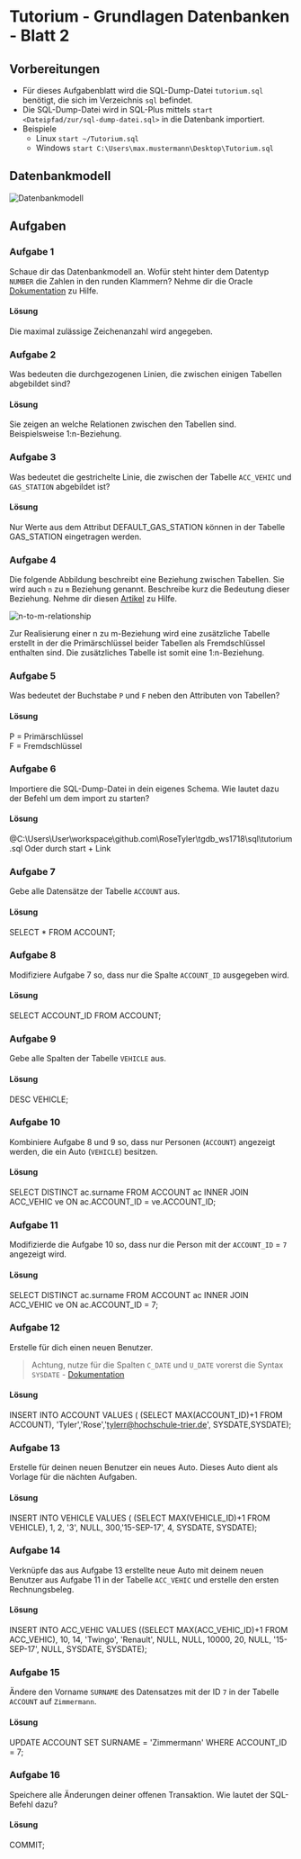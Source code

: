 # Tutorium - Grundlagen Datenbanken - Blatt 2

## Vorbereitungen
* Für dieses Aufgabenblatt wird die SQL-Dump-Datei `tutorium.sql` benötigt, die sich im Verzeichnis `sql` befindet.
* Die SQL-Dump-Datei wird in SQL-Plus mittels `start <Dateipfad/zur/sql-dump-datei.sql>` in die Datenbank importiert.
* Beispiele
  * Linux `start ~/Tutorium.sql`
  * Windows `start C:\Users\max.mustermann\Desktop\Tutorium.sql`

## Datenbankmodell
![Datenbankmodell](./img/datamodler_schema.png)

## Aufgaben

### Aufgabe 1
Schaue dir das Datenbankmodell an. Wofür steht hinter dem Datentyp `NUMBER` die Zahlen in den runden Klammern?
Nehme dir die Oracle [Dokumentation](https://docs.oracle.com/cd/B28359_01/server.111/b28318/datatype.htm#CNCPT012) zu Hilfe.

#### Lösung
Die maximal zulässige Zeichenanzahl wird angegeben.

### Aufgabe 2
Was bedeuten die durchgezogenen Linien, die zwischen einigen Tabellen abgebildet sind?

#### Lösung
Sie zeigen an welche Relationen zwischen den Tabellen sind. Beispielsweise 1:n-Beziehung.

### Aufgabe 3
Was bedeutet die gestrichelte Linie, die zwischen der Tabelle `ACC_VEHIC` und `GAS_STATION` abgebildet ist?

#### Lösung
Nur Werte aus dem Attribut DEFAULT_GAS_STATION können in der Tabelle GAS_STATION eingetragen werden.

### Aufgabe 4
Die folgende Abbildung beschreibt eine Beziehung zwischen Tabellen. Sie wird auch `n` zu `m` Beziehung genannt. Beschreibe kurz die Bedeutung dieser Beziehung.
Nehme dir diesen [Artikel](https://glossar.hs-augsburg.de/Beziehungstypen) zu Hilfe.

![n-to-m-relationship](./img/n-to-m-relationship.png)

Zur Realisierung einer n zu m-Beziehung wird eine zusätzliche Tabelle erstellt in der die Primärschlüssel beider Tabellen als Fremdschlüssel enthalten sind. Die zusätzliches Tabelle ist somit eine 1:n-Beziehung.

### Aufgabe 5
Was bedeutet der Buchstabe `P` und `F` neben den Attributen von Tabellen?

#### Lösung
P = Primärschlüssel  
F = Fremdschlüssel


### Aufgabe 6
Importiere die SQL-Dump-Datei in dein eigenes Schema. Wie lautet dazu der Befehl um dem import zu starten?

#### Lösung
@C:\Users\User\workspace\github.com\RoseTyler\tgdb_ws1718\sql\tutorium.sql
Oder durch start + Link

### Aufgabe 7
Gebe alle Datensätze der Tabelle `ACCOUNT` aus.

#### Lösung
SELECT * 
FROM ACCOUNT;

### Aufgabe 8
Modifiziere Aufgabe 7 so, dass nur die Spalte `ACCOUNT_ID` ausgegeben wird.

#### Lösung
SELECT ACCOUNT_ID 
FROM ACCOUNT;

### Aufgabe 9
Gebe alle Spalten der Tabelle `VEHICLE` aus.

#### Lösung
DESC VEHICLE;

### Aufgabe 10
Kombiniere Aufgabe 8 und 9 so, dass nur Personen (`ACCOUNT`) angezeigt werden, die ein Auto (`VEHICLE`) besitzen.

#### Lösung
SELECT DISTINCT ac.surname 
FROM ACCOUNT ac
INNER JOIN ACC_VEHIC ve 
ON ac.ACCOUNT_ID = ve.ACCOUNT_ID;

### Aufgabe 11
Modifizierde die Aufgabe 10 so, dass nur die Person mit der `ACCOUNT_ID` = `7` angezeigt wird.

#### Lösung
SELECT DISTINCT ac.surname 
FROM ACCOUNT ac
INNER JOIN ACC_VEHIC ve 
ON ac.ACCOUNT_ID = 7;
 


### Aufgabe 12
Erstelle für dich einen neuen Benutzer.
> Achtung, nutze für die Spalten `C_DATE` und `U_DATE` vorerst die Syntax `SYSDATE` - [Dokumentation](https://docs.oracle.com/cd/B19306_01/server.102/b14200/functions172.htm)

#### Lösung
INSERT INTO ACCOUNT
VALUES (
  (SELECT MAX(ACCOUNT_ID)+1 FROM ACCOUNT),
   'Tyler','Rose','tylerr@hochschule-trier.de',
   SYSDATE,SYSDATE);


### Aufgabe 13
Erstelle für deinen neuen Benutzer ein neues Auto. Dieses Auto dient als Vorlage für die nächten Aufgaben.

#### Lösung
INSERT INTO VEHICLE
VALUES (
  (SELECT MAX(VEHICLE_ID)+1 FROM VEHICLE),
   1, 2, '3', NULL, 300,'15-SEP-17', 4, SYSDATE, SYSDATE);



### Aufgabe 14
Verknüpfe das aus Aufgabe 13 erstellte neue Auto mit deinem neuen Benutzer aus Aufgabe 11 in der Tabelle `ACC_VEHIC` und erstelle den ersten Rechnungsbeleg.

#### Lösung
INSERT INTO ACC_VEHIC
  VALUES ((SELECT MAX(ACC_VEHIC_ID)+1 FROM ACC_VEHIC), 10, 14, 'Twingo', 'Renault', NULL, NULL, 10000, 20, NULL, '15-SEP-17',  NULL, SYSDATE, SYSDATE);


### Aufgabe 15
Ändere den Vorname `SURNAME` des Datensatzes mit der ID `7` in der Tabelle `ACCOUNT` auf `Zimmermann`.

#### Lösung
UPDATE ACCOUNT 
SET SURNAME = 'Zimmermann' 
WHERE ACCOUNT_ID = 7;

### Aufgabe 16
Speichere alle Änderungen deiner offenen Transaktion. Wie lautet der SQL-Befehl dazu?

#### Lösung
COMMIT;
